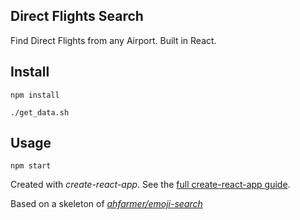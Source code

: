 Direct Flights Search
---

Find Direct Flights from any Airport. Built in React.


Install
---

`npm install`

`./get_data.sh`



Usage
---

`npm start`

Created with *create-react-app*. See the [full create-react-app guide](https://github.com/facebookincubator/create-react-app/blob/master/packages/react-scripts/template/README.md).

Based on a skeleton of [*ahfarmer/emoji-search*](https://github.com/ahfarmer/emoji-search)

